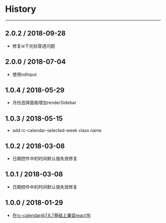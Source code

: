 # History
----
## 2.0.2 / 2018-09-28

- 修复ie下光标穿透问题

## 2.0.0 / 2018-07-04

- 使用ndInput

## 1.0.4 / 2018-05-29

- 月份选择面板增加renderSidebar

## 1.0.3 / 2018-05-15

- add rc-calendar-selected-week class name

## 1.0.2 / 2018-03-08

- 日期控件中的时间默认值失效修复

## 1.0.1 / 2018-03-08

- 日期控件中的时间默认值失效修复

## 1.0.0 / 2018-01-29

- 在rc-calendar@7.6.7基础上兼容react16

